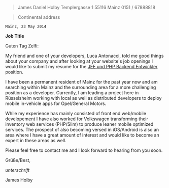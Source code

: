 > James Daniel Holby
> Templergasse 1
> 55116 Mainz
> 0151 / 67888818

> Continental address


`Mainz, 23 May 2014`

**Job Title**

Guten Tag Zelfi:

My friend and one of your developers, Luca Antonacci, told me good things about your company and after looking at your website's job openings I would like to submit my resume for the [JEE und PHP Backend Entwickler](http://www.zelfi.com/jobs/jee-und-php-backend-entwickler/) position.

I have been a permanent resident of Mainz for the past year now and am searching within Mainz and the surrounding area for a more challenging position as a developer. Currently, I am leading a project here in Rüsselsheim working with local as well as distributed developers to deploy mobile in-vehicle apps for Opel/General Motors.

While my experience has mainly consisted of front end web/mobile developement I have also worked for Volkswagen transforming their inventory web services (PHP/Slim) to produce leaner mobile optimized services. The prospect of also becoming versed in iOS/Android is also an area where I have a great amount of interest and would like to become an expert in these areas as well.

Please feel free to contact me and I look forward to hearing from you soon.

Grüße/Best,


_unterschrift_


James Holby